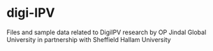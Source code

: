 # digi-IPV
Files and sample data related to DigiIPV research by OP Jindal Global University in partnership with Sheffield Hallam University
